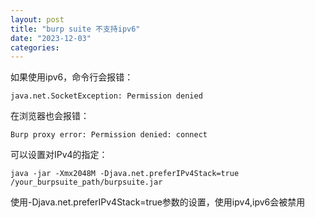 ```yaml
---
layout: post
title: "burp suite 不支持ipv6"
date: "2023-12-03"
categories: 
---
```

<p>如果使用ipv6，命令行会报错：</p>

<pre>
<code>java.net.SocketException: Permission denied</code></pre>

<p>在浏览器也会报错：</p>

<pre>
<code>Burp proxy error: Permission denied: connect</code></pre>

<p>可以设置对IPv4的指定：</p>

<pre>
<code>java -jar -Xmx2048M -Djava.net.preferIPv4Stack=true /your_burpsuite_path/burpsuite.jar</code></pre>

<p>使用-Djava.net.preferIPv4Stack=true参数的设置，使用ipv4,ipv6会被禁用</p>

<p>&nbsp;</p>

<p>&nbsp;</p>


